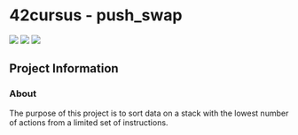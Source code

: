 # 42cursus - push_swap

![](https://github.com/hanshazairi/42-push_swap/workflows/norminette/badge.svg)
![](https://github.com/hanshazairi/42-push_swap/workflows/build/badge.svg)
![](https://img.shields.io/tokei/lines/github/hanshazairi/42-push_swap?style=plastic?color=blue)

## Project Information

### About

The purpose of this project is to sort data on a stack with the lowest number of actions from a limited set of instructions.
